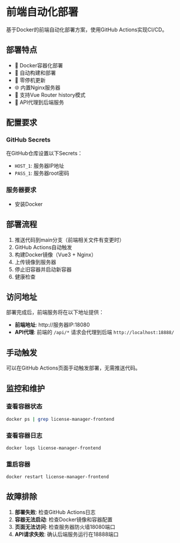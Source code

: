 # 前端自动化部署

基于Docker的前端自动化部署方案，使用GitHub Actions实现CI/CD。

## 部署特点

- 🐳 Docker容器化部署
- 🚀 自动构建和部署
- 🔄 零停机更新
- 🌐 内置Nginx服务器
- 📱 支持Vue Router history模式
- 🔗 API代理到后端服务

## 配置要求

### GitHub Secrets
在GitHub仓库设置以下Secrets：
- `HOST_1`: 服务器IP地址
- `PASS_1`: 服务器root密码

### 服务器要求
- 安装Docker

## 部署流程

1. 推送代码到main分支（前端相关文件有变更时）
2. GitHub Actions自动触发
3. 构建Docker镜像（Vue3 + Nginx）
4. 上传镜像到服务器
5. 停止旧容器并启动新容器
6. 健康检查

## 访问地址

部署完成后，前端服务将在以下地址提供：
- **前端地址**: http://服务器IP:18080
- **API代理**: 前端的 `/api/*` 请求会代理到后端 `http://localhost:18888/`

## 手动触发

可以在GitHub Actions页面手动触发部署，无需推送代码。

## 监控和维护

### 查看容器状态
```bash
docker ps | grep license-manager-frontend
```

### 查看容器日志
```bash
docker logs license-manager-frontend
```

### 重启容器
```bash
docker restart license-manager-frontend
```

## 故障排除

1. **部署失败**: 检查GitHub Actions日志
2. **容器无法启动**: 检查Docker镜像和容器配置
3. **页面无法访问**: 检查服务器防火墙18080端口
4. **API请求失败**: 确认后端服务运行在18888端口 